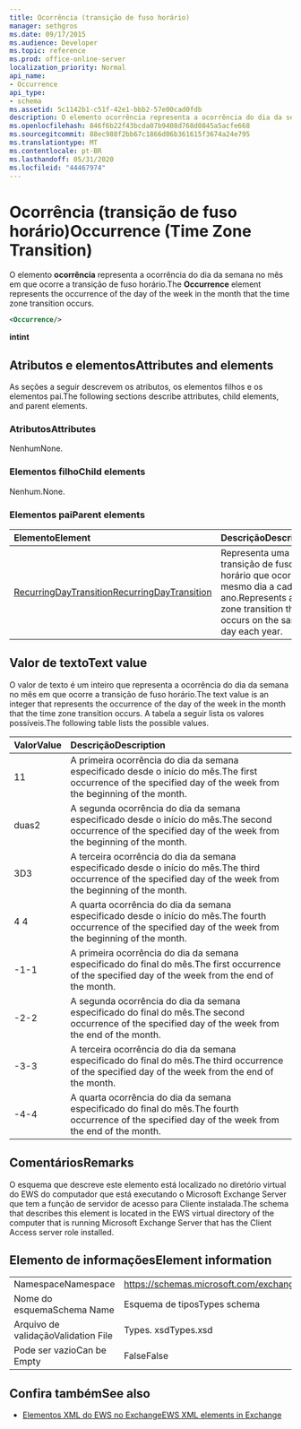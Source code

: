 ```yaml
---
title: Ocorrência (transição de fuso horário)
manager: sethgros
ms.date: 09/17/2015
ms.audience: Developer
ms.topic: reference
ms.prod: office-online-server
localization_priority: Normal
api_name:
- Occurrence
api_type:
- schema
ms.assetid: 5c1142b1-c51f-42e1-bbb2-57e00cad0fdb
description: O elemento ocorrência representa a ocorrência do dia da semana no mês em que ocorre a transição de fuso horário.
ms.openlocfilehash: 846f6b22f43bcda07b9408d768d0845a5acfe668
ms.sourcegitcommit: 88ec988f2bb67c1866d06b361615f3674a24e795
ms.translationtype: MT
ms.contentlocale: pt-BR
ms.lasthandoff: 05/31/2020
ms.locfileid: "44467974"
---
```

# <a name="occurrence-time-zone-transition"></a><span data-ttu-id="78ebe-103">Ocorrência (transição de fuso horário)</span><span class="sxs-lookup"><span data-stu-id="78ebe-103">Occurrence (Time Zone Transition)</span></span>

<span data-ttu-id="78ebe-104">O elemento **ocorrência** representa a ocorrência do dia da semana no mês em que ocorre a transição de fuso horário.</span><span class="sxs-lookup"><span data-stu-id="78ebe-104">The **Occurrence** element represents the occurrence of the day of the week in the month that the time zone transition occurs.</span></span> 
  
```xml
<Occurrence/>
```

<span data-ttu-id="78ebe-105">**int**</span><span class="sxs-lookup"><span data-stu-id="78ebe-105">**int**</span></span>

## <a name="attributes-and-elements"></a><span data-ttu-id="78ebe-106">Atributos e elementos</span><span class="sxs-lookup"><span data-stu-id="78ebe-106">Attributes and elements</span></span>

<span data-ttu-id="78ebe-107">As seções a seguir descrevem os atributos, os elementos filhos e os elementos pai.</span><span class="sxs-lookup"><span data-stu-id="78ebe-107">The following sections describe attributes, child elements, and parent elements.</span></span>
  
### <a name="attributes"></a><span data-ttu-id="78ebe-108">Atributos</span><span class="sxs-lookup"><span data-stu-id="78ebe-108">Attributes</span></span>

<span data-ttu-id="78ebe-109">Nenhum</span><span class="sxs-lookup"><span data-stu-id="78ebe-109">None.</span></span>
  
### <a name="child-elements"></a><span data-ttu-id="78ebe-110">Elementos filho</span><span class="sxs-lookup"><span data-stu-id="78ebe-110">Child elements</span></span>

<span data-ttu-id="78ebe-111">Nenhum.</span><span class="sxs-lookup"><span data-stu-id="78ebe-111">None.</span></span>
  
### <a name="parent-elements"></a><span data-ttu-id="78ebe-112">Elementos pai</span><span class="sxs-lookup"><span data-stu-id="78ebe-112">Parent elements</span></span>

|<span data-ttu-id="78ebe-113">**Elemento**</span><span class="sxs-lookup"><span data-stu-id="78ebe-113">**Element**</span></span>|<span data-ttu-id="78ebe-114">**Descrição**</span><span class="sxs-lookup"><span data-stu-id="78ebe-114">**Description**</span></span>|
|:-----|:-----|
|[<span data-ttu-id="78ebe-115">RecurringDayTransition</span><span class="sxs-lookup"><span data-stu-id="78ebe-115">RecurringDayTransition</span></span>](recurringdaytransition.md) <br/> |<span data-ttu-id="78ebe-116">Representa uma transição de fuso horário que ocorre no mesmo dia a cada ano.</span><span class="sxs-lookup"><span data-stu-id="78ebe-116">Represents a time zone transition that occurs on the same day each year.</span></span>  <br/> |
   
## <a name="text-value"></a><span data-ttu-id="78ebe-117">Valor de texto</span><span class="sxs-lookup"><span data-stu-id="78ebe-117">Text value</span></span>

<span data-ttu-id="78ebe-118">O valor de texto é um inteiro que representa a ocorrência do dia da semana no mês em que ocorre a transição de fuso horário.</span><span class="sxs-lookup"><span data-stu-id="78ebe-118">The text value is an integer that represents the occurrence of the day of the week in the month that the time zone transition occurs.</span></span> <span data-ttu-id="78ebe-119">A tabela a seguir lista os valores possíveis.</span><span class="sxs-lookup"><span data-stu-id="78ebe-119">The following table lists the possible values.</span></span>
  
|<span data-ttu-id="78ebe-120">**Valor**</span><span class="sxs-lookup"><span data-stu-id="78ebe-120">**Value**</span></span>|<span data-ttu-id="78ebe-121">**Descrição**</span><span class="sxs-lookup"><span data-stu-id="78ebe-121">**Description**</span></span>|
|:-----|:-----|
|<span data-ttu-id="78ebe-122">1</span><span class="sxs-lookup"><span data-stu-id="78ebe-122">1</span></span>  <br/> |<span data-ttu-id="78ebe-123">A primeira ocorrência do dia da semana especificado desde o início do mês.</span><span class="sxs-lookup"><span data-stu-id="78ebe-123">The first occurrence of the specified day of the week from the beginning of the month.</span></span>  <br/> |
|<span data-ttu-id="78ebe-124">duas</span><span class="sxs-lookup"><span data-stu-id="78ebe-124">2</span></span>  <br/> |<span data-ttu-id="78ebe-125">A segunda ocorrência do dia da semana especificado desde o início do mês.</span><span class="sxs-lookup"><span data-stu-id="78ebe-125">The second occurrence of the specified day of the week from the beginning of the month.</span></span>  <br/> |
|<span data-ttu-id="78ebe-126">3D</span><span class="sxs-lookup"><span data-stu-id="78ebe-126">3</span></span>  <br/> |<span data-ttu-id="78ebe-127">A terceira ocorrência do dia da semana especificado desde o início do mês.</span><span class="sxs-lookup"><span data-stu-id="78ebe-127">The third occurrence of the specified day of the week from the beginning of the month.</span></span>  <br/> |
|<span data-ttu-id="78ebe-128">4 </span><span class="sxs-lookup"><span data-stu-id="78ebe-128">4</span></span>  <br/> |<span data-ttu-id="78ebe-129">A quarta ocorrência do dia da semana especificado desde o início do mês.</span><span class="sxs-lookup"><span data-stu-id="78ebe-129">The fourth occurrence of the specified day of the week from the beginning of the month.</span></span>  <br/> |
|<span data-ttu-id="78ebe-130">-1</span><span class="sxs-lookup"><span data-stu-id="78ebe-130">-1</span></span>  <br/> |<span data-ttu-id="78ebe-131">A primeira ocorrência do dia da semana especificado do final do mês.</span><span class="sxs-lookup"><span data-stu-id="78ebe-131">The first occurrence of the specified day of the week from the end of the month.</span></span>  <br/> |
|<span data-ttu-id="78ebe-132">-2</span><span class="sxs-lookup"><span data-stu-id="78ebe-132">-2</span></span>  <br/> |<span data-ttu-id="78ebe-133">A segunda ocorrência do dia da semana especificado do final do mês.</span><span class="sxs-lookup"><span data-stu-id="78ebe-133">The second occurrence of the specified day of the week from the end of the month.</span></span>  <br/> |
|<span data-ttu-id="78ebe-134">-3</span><span class="sxs-lookup"><span data-stu-id="78ebe-134">-3</span></span>  <br/> |<span data-ttu-id="78ebe-135">A terceira ocorrência do dia da semana especificado do final do mês.</span><span class="sxs-lookup"><span data-stu-id="78ebe-135">The third occurrence of the specified day of the week from the end of the month.</span></span>  <br/> |
|<span data-ttu-id="78ebe-136">-4</span><span class="sxs-lookup"><span data-stu-id="78ebe-136">-4</span></span>  <br/> |<span data-ttu-id="78ebe-137">A quarta ocorrência do dia da semana especificado do final do mês.</span><span class="sxs-lookup"><span data-stu-id="78ebe-137">The fourth occurrence of the specified day of the week from the end of the month.</span></span>  <br/> |
   
## <a name="remarks"></a><span data-ttu-id="78ebe-138">Comentários</span><span class="sxs-lookup"><span data-stu-id="78ebe-138">Remarks</span></span>

<span data-ttu-id="78ebe-139">O esquema que descreve este elemento está localizado no diretório virtual do EWS do computador que está executando o Microsoft Exchange Server que tem a função de servidor de acesso para Cliente instalada.</span><span class="sxs-lookup"><span data-stu-id="78ebe-139">The schema that describes this element is located in the EWS virtual directory of the computer that is running Microsoft Exchange Server that has the Client Access server role installed.</span></span>
  
## <a name="element-information"></a><span data-ttu-id="78ebe-140">Elemento de informações</span><span class="sxs-lookup"><span data-stu-id="78ebe-140">Element information</span></span>

|||
|:-----|:-----|
|<span data-ttu-id="78ebe-141">Namespace</span><span class="sxs-lookup"><span data-stu-id="78ebe-141">Namespace</span></span>  <br/> |https://schemas.microsoft.com/exchange/services/2006/types  <br/> |
|<span data-ttu-id="78ebe-142">Nome do esquema</span><span class="sxs-lookup"><span data-stu-id="78ebe-142">Schema Name</span></span>  <br/> |<span data-ttu-id="78ebe-143">Esquema de tipos</span><span class="sxs-lookup"><span data-stu-id="78ebe-143">Types schema</span></span>  <br/> |
|<span data-ttu-id="78ebe-144">Arquivo de validação</span><span class="sxs-lookup"><span data-stu-id="78ebe-144">Validation File</span></span>  <br/> |<span data-ttu-id="78ebe-145">Types. xsd</span><span class="sxs-lookup"><span data-stu-id="78ebe-145">Types.xsd</span></span>  <br/> |
|<span data-ttu-id="78ebe-146">Pode ser vazio</span><span class="sxs-lookup"><span data-stu-id="78ebe-146">Can be Empty</span></span>  <br/> |<span data-ttu-id="78ebe-147">False</span><span class="sxs-lookup"><span data-stu-id="78ebe-147">False</span></span>  <br/> |
   
## <a name="see-also"></a><span data-ttu-id="78ebe-148">Confira também</span><span class="sxs-lookup"><span data-stu-id="78ebe-148">See also</span></span>

- [<span data-ttu-id="78ebe-149">Elementos XML do EWS no Exchange</span><span class="sxs-lookup"><span data-stu-id="78ebe-149">EWS XML elements in Exchange</span></span>](ews-xml-elements-in-exchange.md)

